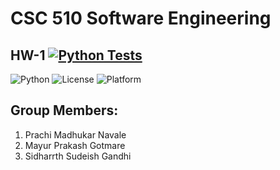 # CSC 510 Software Engineering 
## HW-1 [![Python Tests](https://github.com/SE-Group-97/HW-1/actions/workflows/main.yml/badge.svg?branch=main)](https://github.com/SE-Group-97/HW-1/actions/workflows/main.yml)

![Python](https://img.shields.io/badge/language-Python-blue)
![License](https://img.shields.io/badge/license-AGPL--3.0-red)
![Platform](https://img.shields.io/badge/platform-Linux-brightgreen)

## Group Members:
1. Prachi Madhukar Navale
2. Mayur Prakash Gotmare
3. Sidharrth Sudeish Gandhi
